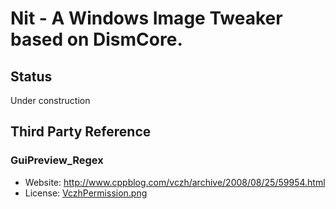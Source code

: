 ﻿# Nit - A Windows Image Tweaker based on DismCore.

## Status

Under construction

## Third Party Reference

### GuiPreview_Regex
- Website: http://www.cppblog.com/vczh/archive/2008/08/25/59954.html
- License: [VczhPermission.png](VczhPermission.png)
